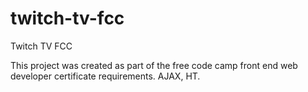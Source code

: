 # twitch-tv-fcc
Twitch TV FCC

This project was created as part of the free code camp front end web developer certificate requirements. AJAX, HT.
